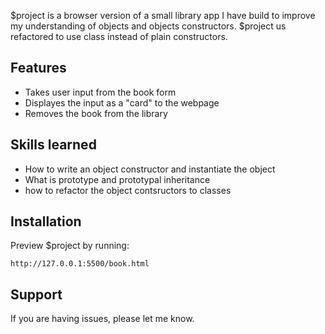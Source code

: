 $project is a browser version of a small library app I have build to improve my understanding of objects and objects constructors. 
$project us refactored to use class instead of plain constructors.


Features
--------

- Takes user input from the book form
- Displayes the input as a "card" to the webpage
- Removes the book from the library

Skills learned
--------

- How to write an object constructor and instantiate the object
- What is prototype and prototypal inheritance
- how to refactor the object contsructors to classes


Installation
------------

Preview $project by running:

    http://127.0.0.1:5500/book.html


Support
-------

If you are having issues, please let me know.  
